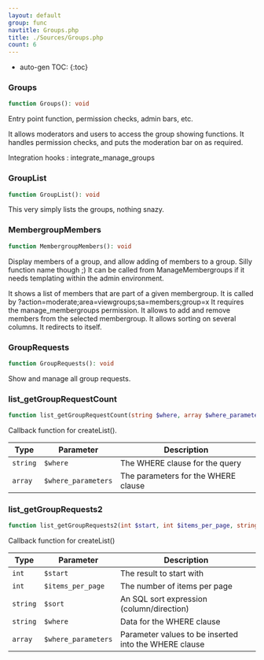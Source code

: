 ```yaml
---
layout: default
group: func
navtitle: Groups.php
title: ./Sources/Groups.php
count: 6
---
```

* auto-gen TOC:
{:toc}
### Groups

```php
function Groups(): void
```
Entry point function, permission checks, admin bars, etc.

It allows moderators and users to access the group showing functions.
It handles permission checks, and puts the moderation bar on as required.

Integration hooks
: integrate_manage_groups

### GroupList

```php
function GroupList(): void
```
This very simply lists the groups, nothing snazy.



### MembergroupMembers

```php
function MembergroupMembers(): void
```
Display members of a group, and allow adding of members to a group. Silly function name though ;)
It can be called from ManageMembergroups if it needs templating within the admin environment.

It shows a list of members that are part of a given membergroup.
It is called by ?action=moderate;area=viewgroups;sa=members;group=x
It requires the manage_membergroups permission.
It allows to add and remove members from the selected membergroup.
It allows sorting on several columns.
It redirects to itself.

### GroupRequests

```php
function GroupRequests(): void
```
Show and manage all group requests.



### list_getGroupRequestCount

```php
function list_getGroupRequestCount(string $where, array $where_parameters): int
```
Callback function for createList().



Type|Parameter|Description
---|---|---
`string`|`$where`|The WHERE clause for the query
`array`|`$where_parameters`|The parameters for the WHERE clause

### list_getGroupRequests2

```php
function list_getGroupRequests2(int $start, int $items_per_page, string $sort, string $where, array $where_parameters): array
```
Callback function for createList()



Type|Parameter|Description
---|---|---
`int`|`$start`|The result to start with
`int`|`$items_per_page`|The number of items per page
`string`|`$sort`|An SQL sort expression (column/direction)
`string`|`$where`|Data for the WHERE clause
`array`|`$where_parameters`|Parameter values to be inserted into the WHERE clause

